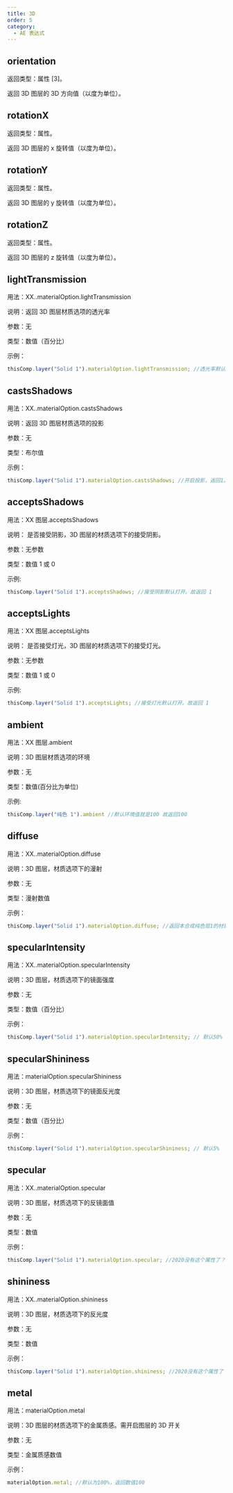 ```yaml
---
title: 3D
order: 5
category:
  - AE 表达式
---
```


## orientation

返回类型：属性 [3]。

返回 3D 图层的 3D 方向值（以度为单位）。

## rotationX

返回类型：属性。

返回 3D 图层的 x 旋转值（以度为单位）。

## rotationY

返回类型：属性。

返回 3D 图层的 y 旋转值（以度为单位）。

## rotationZ

返回类型：属性。

返回 3D 图层的 z 旋转值（以度为单位）。

## lightTransmission

用法：XX..materialOption.lightTransmission

说明：返回 3D 图层材质选项的透光率

参数：无

类型：数值（百分比）

示例：

```javascript
thisComp.layer("Solid 1").materialOption.lightTransmission; //透光率默认为100%
```

## castsShadows

用法：XX..materialOption.castsShadows

说明：返回 3D 图层材质选项的投影

参数：无

类型：布尔值

示例：

```javascript
thisComp.layer("Solid 1").materialOption.castsShadows; //开启投影，返回1。未开启，返回0
```

## acceptsShadows

用法：XX 图层.acceptsShadows

说明： 是否接受阴影，3D 图层的材质选项下的接受阴影。

参数：无参数

类型：数值 1 或 0

示例:

```javascript
thisComp.layer("Solid 1").acceptsShadows; //接受阴影默认打开。故返回 1
```

## acceptsLights

用法：XX 图层.acceptsLights

说明： 是否接受灯光，3D 图层的材质选项下的接受灯光。

参数：无参数

类型：数值 1 或 0

示例:

```javascript
thisComp.layer("Solid 1").acceptsLights; //接受灯光默认打开。故返回 1
```

## ambient

用法：XX 图层.ambient

说明：3D 图层材质选项的环境

参数：无

类型：数值(百分比为单位)

示例:

```javascript
thisComp.layer("纯色 1").ambient //默认环境值就是100 故返回100
```

## diffuse

用法：XX..materialOption.diffuse

说明：3D 图层，材质选项下的漫射

参数：无

类型：漫射数值

示例：

```javascript
thisComp.layer("Solid 1").materialOption.diffuse; //返回本合成纯色层1的材质选项的漫射值
```

## specularIntensity

用法：XX..materialOption.specularIntensity

说明：3D 图层，材质选项下的镜面强度

参数：无

类型：数值（百分比）

示例：

```javascript
thisComp.layer("Solid 1").materialOption.specularIntensity; // 默认50%
```

## specularShininess

用法：materialOption.specularShininess

说明：3D 图层，材质选项下的镜面反光度

参数：无

类型：数值（百分比）

示例：

```javascript
thisComp.layer("Solid 1").materialOption.specularShininess; // 默认5%
```

## specular

用法：XX..materialOption.specular

说明：3D 图层，材质选项下的反镜面值

参数：无

类型：数值

示例：

```javascript
thisComp.layer("Solid 1").materialOption.specular; //2020没有这个属性了？
```

## shininess

用法：XX..materialOption.shininess

说明：3D 图层，材质选项下的反光度

参数：无

类型：数值

示例：

```javascript
thisComp.layer("Solid 1").materialOption.shininess; //2020没有这个属性了？
```

## metal

用法：materialOption.metal

说明：3D 图层的材质选项下的金属质感。需开启图层的 3D 开关

参数：无

类型：金属质感数值

示例：

```javascript
materialOption.metal; //默认为100%，返回数值100
```
